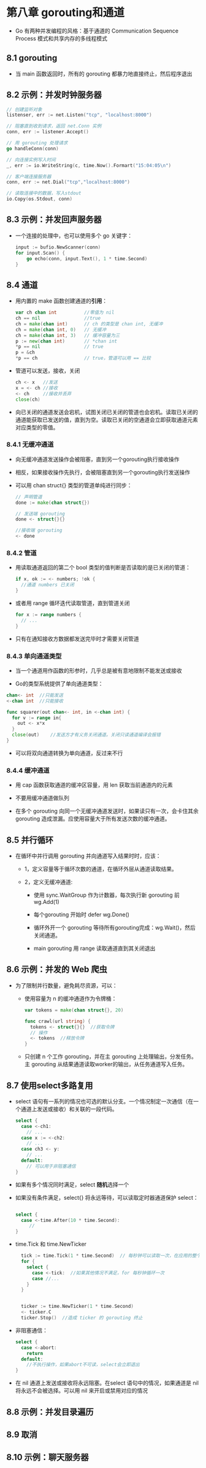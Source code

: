 # 第八章 gorouting和通道

- Go 有两种并发编程的风格：基于通道的 Communication Sequence Process 模式和共享内存的多线程模式 

## 8.1 gorouting

- 当 main 函数返回时，所有的 gorouting 都暴力地直接终止，然后程序退出

## 8.2 示例：并发时钟服务器

```go
// 创建监听对象
listenser, err := net.Listen("tcp", "localhost:8000")

// 阻塞直到收到请求，返回 net.Conn 实例
conn, err := listener.Accept()

// 用 gorouting 处理请求
go handleConn(conn)

// 向连接实例写入时间
_, err := io.WriteString(c, time.Now().Formart("15:04:05\n")

// 客户端连接服务器
conn, err := net.Dial("tcp","localhost:8000")

// 读取连接中的数据，写入stdout
io.Copy(os.Stdout, conn)
```

## 8.3 示例：并发回声服务器

- 一个连接的处理中，也可以使用多个 go 关键字：

  ```go
  input := bufio.NewScanner(conn)
  for input.Scan() {
      go echo(conn, input.Text(), 1 * time.Second)
  }
  ```

## 8.4 通道

- 用内置的 make 函数创建通道的**引用**：

  ```go
  var ch chan int          //零值为 nil
  ch == nil                //true
  ch = make(chan int)      // ch 的类型是 chan int, 无缓冲
  ch = make(chan int, 0)   // 无缓冲
  ch = make(chan int, 3)   // 缓冲容量为三
  p := new(chan int)       // *chan int
  *p == nil                // true
  p = &ch
  *p == ch                 // true，管道可以用 == 比较
  ```

- 管道可以发送，接收，关闭

  ```go
  ch <- x   //发送
  x = <- ch //接收
  <- ch     //接收并丢弃
  close(ch)
  ```

- 向已关闭的通道发送会宕机，试图关闭已关闭的管道也会宕机。读取已关闭的通道能获取已发送的值，直到为空。读取已关闭的空通道会立即获取通道元素对应类型的零值。

### 8.4.1 无缓冲通道

- 向无缓冲通道发送操作会被阻塞，直到另一个gorouting执行接收操作

- 相反，如果接收操作先执行，会被阻塞直到另一个gorouting执行发送操作

- 可以用 chan struct{} 类型的管道单纯进行同步：

  ```go
  // 声明管道
  done := make(chan struct{})
  
  // 发送端 gorouting
  done <- struct{}{}
  
  //接收端 gorouting
  <- done
  ```

### 8.4.2 管道

- 用读取通道返回的第二个 bool 类型的值判断是否读取的是已关闭的管道：

  ```go
  if x, ok := <- numbers; !ok {
    //通道 numbers 已关闭
  }
  ```

- 或者用 range 循环迭代读取管道，直到管道关闭

  ```go
  for x := range numbers {
    // ...
  }
  ```

- 只有在通知接收方数据都发送完毕时才需要关闭管道

### 8.4.3 单向通道类型

- 当一个通道用作函数的形参时，几乎总是被有意地限制不能发送或接收

- Go的类型系统提供了单向通道类型：

```go
chan<- int  //只能发送
<-chan int  //只能接收

func squarer(out chan<- int, in <-chan int) {
  for v := range in{
    out <- x*x
  }
  close(out)    //发送方才有义务关闭通道。关闭只读通道编译会报错
}
```

- 可以将双向通道转换为单向通道，反过来不行

### 8.4.4 缓冲通道

- 用 cap 函数获取通道的缓冲区容量，用 len 获取当前通道内的元素

- 不要用缓冲通道做队列

- 在多个 gorouting 向同一个无缓冲通道发送时，如果读只有一次，会卡住其余 gorouting 造成泄漏。应使用容量大于所有发送次数的缓冲通道。

## 8.5 并行循环

- 在循环中并行调用 gorouting 并向通道写入结果时时，应该：

  - 1，定义容量等于循环次数的通道，在循环外层从通道读取结果。
  
  - 2，定义无缓冲通道:
  
    - 使用 sync.WaitGroup 作为计数器，每次执行新 gorouting 前 wg.Add(1)

    - 每个gorouting 开始时 defer wg.Done()

    - 循环外开一个 gorouting 等待所有gorouting完成：wg.Wait()，然后关闭通道。

    - main gorouting 用 range 读取通道直到其关闭退出

## 8.6 示例：并发的 Web 爬虫

- 为了限制并行数量，避免耗尽资源，可以：

  - 使用容量为 n 的缓冲通道作为令牌桶：

    ```go
    var tokens = make(chan struct{}, 20)

    func crawl(url string) {
      tokens <- struct{}{}  //获取令牌
      // 操作
      <- tokens  //释放令牌
    }
    ```

  - 只创建 n 个工作 gorouting，并在主 gorouting 上处理输出，分发任务。主 gorouting 从结果通道读取worker的输出，从任务通道写入任务。

## 8.7 使用select多路复用

- select 语句有一系列的情况也可选的默认分支。一个情况制定一次通信（在一个通道上发送或接收）和关联的一段代码。

  ```go
  select {
    case <-ch1:
      // ...
    case x := <-ch2:
      // ...
    case ch3 <- y:
      // ...
    default:
      // 可以用于非阻塞通信
  }
  ```

- 如果有多个情况同时满足，select **随机**选择一个

- 如果没有条件满足，select{} 将永远等待，可以读取定时器通道保护 select：

  ```go

  select {
    case <-time.After(10 * time.Second):
       //
  }
  ```

- time.Tick 和 time.NewTicker

  ```go
    tick := time.Tick(1 * time.Second)  // 每秒钟可以读取一次，在应用的整个生命周期中都需要才合适。
    for {
      select {
        case <-tick:  //如果其他情况不满足，for 每秒钟循环一次
        case //...
      }
    }
  
  
    ticker := time.NewTicker(1 * time.Second)
    <- ticker.C
    ticker.Stop()  //造成 ticker 的 gorouting 终止
  ```

- 非阻塞通信：

  ```go
  select {
    case <-abort:
      return
    default:
      //不执行操作，如果abort不可读，select会立即退出
  }
  ```

- 在 nil 通道上发送或接收将永远阻塞。在select 语句中的情况，如果通道是 nil 将永远不会被选择。可以用 nil 来开启或禁用对应的情况

## 8.8 示例：并发目录遍历

## 8.9 取消

## 8.10 示例：聊天服务器
